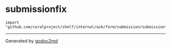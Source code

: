 
# submissionfix
    import "github.com/coralproject/shelf/internal/ask/form/submission/submissionfix"













- - -
Generated by [godoc2md](http://godoc.org/github.com/davecheney/godoc2md)